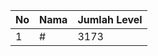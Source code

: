 | No | Nama            | Jumlah Level |
|----|-----------------|--------------|
| 1  | #    |    3173        |

